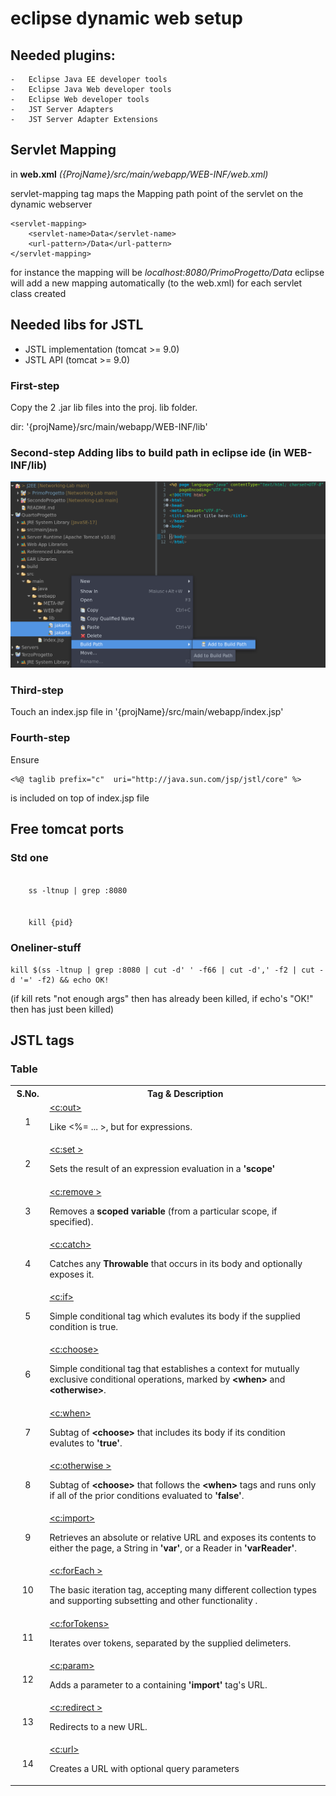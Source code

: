 # eclipse dynamic web setup

## Needed plugins:
    -   Eclipse Java EE developer tools
    -   Eclipse Java Web developer tools
    -   Eclipse Web developer tools
    -   JST Server Adapters
    -   JST Server Adapter Extensions

## Servlet Mapping

in **web.xml** _({ProjName}/src/main/webapp/WEB-INF/web.xml)_ 

servlet-mapping tag maps the Mapping path point of the servlet on the dynamic webserver

    
    <servlet-mapping>
        <servlet-name>Data</servlet-name>
        <url-pattern>/Data</url-pattern>
    </servlet-mapping>
    

for instance the mapping will be *localhost:8080/PrimoProgetto/Data*
eclipse will add a new mapping automatically (to the web.xml) for each servlet class created

## Needed libs for JSTL

-   JSTL implementation (tomcat >= 9.0)
-   JSTL API (tomcat >= 9.0)


### First-step

Copy the 2 .jar lib files into the proj. lib folder.

dir: '{projName}/src/main/webapp/WEB-INF/lib'

### Second-step Adding libs to build path in eclipse ide (in WEB-INF/lib)


<img src="../res/1.png" alt="" width="700px"></img>

### Third-step

Touch an index.jsp file in '{projName}/src/main/webapp/index.jsp'

### Fourth-step

Ensure

```
<%@ taglib prefix="c"  uri="http://java.sun.com/jsp/jstl/core" %>
```

is included on top of index.jsp file

## Free tomcat ports 

### Std one

<code>
    ss -ltnup | grep :8080
</code>
<br>
<code>   
    kill {pid}
</code>

### Oneliner-stuff
```
kill $(ss -ltnup | grep :8080 | cut -d' ' -f66 | cut -d',' -f2 | cut -d '=' -f2) && echo OK!
```
<!-- ah non ci sta il backtick ma $()? ESATTO! BENVENUTI NEL 2022 -->

(if kill rets "not enough args" then has already been killed, if echo's "OK!" then has just been killed)

## JSTL tags

### Table

<table class="table table-bordered">
<tbody><tr>
<th style="width:11%">S.No.</th>
<th style="text-align:center;">Tag &amp; Description</th>
</tr>
<tr>
<td style="text-align:center;vertical-align:middle;">1</td>
<td><a href="/jsp/jstl_core_out_tag.htm"> &lt;c:out&gt;</a>
<p>Like &lt;%= ... &gt;, but for expressions.</p>
</td>
</tr>
<tr>
<td style="text-align:center;vertical-align:middle;">2</td>
<td><a href="/jsp/jstl_core_set_tag.htm">&lt;c:set &gt;</a>
<p>Sets the result of an expression evaluation in a <b>'scope'</b></p>
</td>
</tr>
<tr>
<td style="text-align:center;vertical-align:middle;">3</td>
<td><a href="/jsp/jstl_core_remove_tag.htm">&lt;c:remove &gt;</a>
<p>Removes a <b>scoped variable</b> (from a particular scope, if specified).</p>
</td>
</tr>
<tr>
<td style="text-align:center;vertical-align:middle;">4</td>
<td><a href="/jsp/jstl_core_catch_tag.htm">&lt;c:catch&gt;</a>
<p>Catches any <b>Throwable</b> that occurs in its body and optionally exposes it.</p>
</td>
</tr>
<tr>
<td style="text-align:center;vertical-align:middle;">5</td>
<td><a href="/jsp/jstl_core_if_tag.htm">&lt;c:if&gt;</a>
<p>Simple conditional tag which evalutes its body if the supplied condition is true.</p>
</td>
</tr>
<tr>
<td style="text-align:center;vertical-align:middle;">6</td>
<td><a href="/jsp/jstl_core_choose_tag.htm">&lt;c:choose&gt;</a>
<p>Simple conditional tag that establishes a context for mutually exclusive conditional operations, marked by <b>&lt;when&gt;</b> and <b>&lt;otherwise&gt;</b>.</p>
</td>
</tr>
<tr>
<td style="text-align:center;vertical-align:middle;">7</td>
<td><a href="/jsp/jstl_core_choose_tag.htm">&lt;c:when&gt;</a>
<p>Subtag of <b>&lt;choose&gt;</b> that includes its body if its condition evalutes to <b>'true'</b>.</p>
</td>
</tr>
<tr>
<td style="text-align:center;vertical-align:middle;">8</td>
<td><a href="/jsp/jstl_core_choose_tag.htm">&lt;c:otherwise &gt;</a>
<p>Subtag of <b>&lt;choose&gt;</b> that follows the <b>&lt;when&gt;</b> tags and runs only if all of the prior conditions evaluated to <b>'false'</b>.</p>
</td>
</tr>
<tr>
<td style="text-align:center;vertical-align:middle;">9</td>
<td><a href="/jsp/jstl_core_import_tag.htm">&lt;c:import&gt;</a>
<p>Retrieves an absolute or relative URL and exposes its contents to either the page, a String in <b>'var'</b>, or a Reader in <b>'varReader'</b>.</p>
</td>
</tr>
<tr>
<td style="text-align:center;vertical-align:middle;">10</td>
<td><a href="/jsp/jstl_core_foreach_tag.htm">&lt;c:forEach &gt;</a>
<p>The basic iteration tag, accepting many different collection types and supporting subsetting and other functionality .</p>
</td>
</tr>
<tr>
<td style="text-align:center;vertical-align:middle;">11</td>
<td><a href="/jsp/jstl_core_foreach_tag.htm">&lt;c:forTokens&gt;</a>
<p>Iterates over tokens, separated by the supplied delimeters.</p>
</td>
</tr>
<tr>
<td style="text-align:center;vertical-align:middle;">12</td>
<td><a href="/jsp/jstl_core_param_tag.htm">&lt;c:param&gt;</a>
<p>Adds a parameter to a containing <b>'import'</b> tag's URL.</p>
</td>
</tr>
<tr>
<td style="text-align:center;vertical-align:middle;">13</td>
<td><a href="/jsp/jstl_core_redirect_tag.htm">&lt;c:redirect &gt;</a>
<p>Redirects to a new URL.</p>
</td>
</tr>
<tr>
<td style="text-align:center;vertical-align:middle;">14</td>
<td><a href="/jsp/jstl_core_url_tag.htm">&lt;c:url&gt;</a>
<p>Creates a URL with optional query parameters</p>
</td>
</tr>
</tbody></table>
